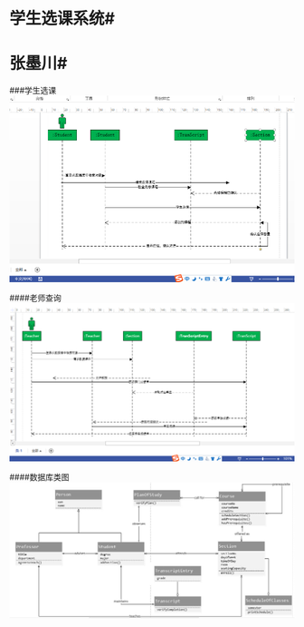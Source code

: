 # 学生选课系统#
# 张墨川#
###学生选课
<img src="https://github.com/zhangmochuan/SRS-homework6/blob/master/%E6%88%AA%E5%9B%BE/%E5%AD%A6%E7%94%9F.png"/>

####老师查询
<img src="https://github.com/zhangmochuan/SRS-homework6/blob/master/%E6%88%AA%E5%9B%BE/%E8%80%81%E5%B8%88.png"/>

####数据库类图
<img src="https://github.com/zhangmochuan/SRS-homework6/blob/master/%E6%88%AA%E5%9B%BE/SRS%E7%B3%BB%E7%BB%9F%E7%B1%BB%E5%9B%BE.jpg"/>
